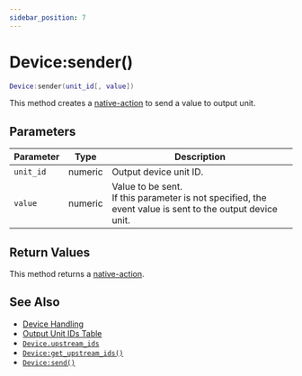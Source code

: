 ```yaml
---
sidebar_position: 7
---
```


# Device:sender()
```lua
Device:sender(unit_id[, value])
```
This method creates a [native-action](/guide/event-action-mapping#action) to send a value to output unit.


## Parameters
|Parameter|Type|Description|
|-|-|-|
|`unit_id`|numeric|Output device unit ID.
|`value`|numeric|Value to be sent.<br/>If this parameter is not specified, the event value is sent to the output device unit.

## Return Values
This method returns a [native-action](/guide/event-action-mapping#action).

## See Also
- [Device Handling](/guide/device)
- [Output Unit IDs Table](/guide/device/#output-unit-ids-table)
- [`Device.upstream_ids`](/libs/mapper/Device/Device_upstream_ids)
- [`Device:get_upstream_ids()`](/libs/mapper/Device/Device-get_upstream_ids)
- [`Device:send()`](/libs/mapper/Device/Device-send)

